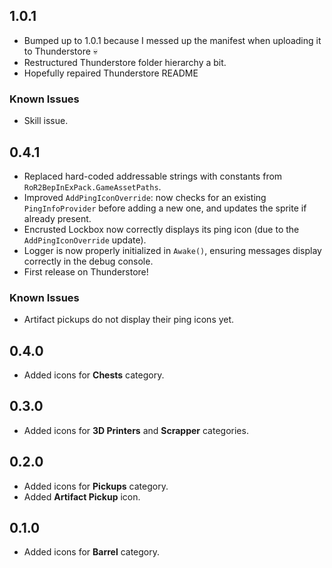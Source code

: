 ## 1.0.1

- Bumped up to 1.0.1 because I messed up the manifest when uploading it to Thunderstore 💀
- Restructured Thunderstore folder hierarchy a bit.
- Hopefully repaired Thunderstore README

### Known Issues

- Skill issue.

## 0.4.1

- Replaced hard-coded addressable strings with constants from ``RoR2BepInExPack.GameAssetPaths``.
- Improved `AddPingIconOverride`: now checks for an existing `PingInfoProvider` before adding a new one, and updates the sprite if already present.
- Encrusted Lockbox now correctly displays its ping icon (due to the `AddPingIconOverride` update).
- Logger is now properly initialized in `Awake()`, ensuring messages display correctly in the debug console.
- First release on Thunderstore!

### Known Issues

- Artifact pickups do not display their ping icons yet.

## 0.4.0

- Added icons for **Chests** category.

## 0.3.0

- Added icons for **3D Printers** and **Scrapper** categories.

## 0.2.0

- Added icons for **Pickups** category.
- Added **Artifact Pickup** icon.

## 0.1.0

- Added icons for **Barrel** category.
